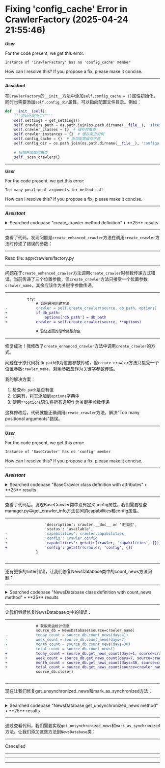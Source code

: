<!-- Generated by SpecStory -->

# Fixing 'config_cache' Error in CrawlerFactory (2025-04-24 21:55:46)

_**User**_

For the code present, we get this error:
```
Instance of 'CrawlerFactory' has no 'config_cache' member
```
How can I resolve this? If you propose a fix, please make it concise.

---

_**Assistant**_

在`CrawlerFactory`的`__init__`方法中添加`self.config_cache = {}`属性初始化，同时也需要添加`self.config_dir`属性，可以指向配置文件目录。例如：

```python:app/crawlers/factory.py
def __init__(self):
    """初始化爬虫工厂"""
    self.settings = get_settings()
    self.crawlers_path = os.path.join(os.path.dirname(__file__), 'sites')
    self.crawler_classes = {}  # 缓存爬虫类
    self.crawler_instances = {}  # 缓存爬虫实例
    self.config_cache = {}  # 添加配置缓存字典
    self.config_dir = os.path.join(os.path.dirname(__file__), 'configs')  # 添加配置目录路径
    
    # 扫描并加载爬虫类
    self._scan_crawlers()
```

---

_**User**_

For the code present, we get this error:
```
Too many positional arguments for method call
```
How can I resolve this? If you propose a fix, please make it concise.

---

_**Assistant**_

<details>
            <summary>Searched codebase "create_crawler method definition" • **25** results</summary>
        
| File | Lines |
|------|-------|
| `app/crawlers/factory.py` | L112-144 |
| `app/crawlers/factory.py` | L238-274 |
| `app/crawlers/manager.py` | L1-50 |
| `app/crawlers/core/base_crawler.py` | L96-133 |
| `app/crawlers/factory.py` | L1-38 |
| `app/crawlers/core/base_crawler.py` | L51-96 |
| `app/crawlers/factory.py` | L188-238 |
| `app/crawlers/components/async_interface.py` | L247-261 |
| `app/crawlers/base.py` | L138-180 |
| `newslook/crawlers/base.py` | L122-164 |
| `app/crawlers/components/config.py` | L194-227 |
| `app/crawlers/factory.py` | L274-331 |
| `app/crawlers/factory.py` | L473-525 |
| `app/crawlers/manager.py` | L78-123 |
| `app/crawlers/base.py` | L77-107 |
| `app/crawlers/templates/crawler_template.py` | L47-91 |
| `app/crawlers/factory.py` | L38-72 |
| `app/crawlers/factory.py` | L72-112 |
| `app/crawlers/manager.py` | L123-179 |
| `newslook/crawlers/__init__.py` | L48-71 |
| `newslook/crawlers/manager.py` | L242-300 |
| `backup/app/crawlers/optimized_crawler.py` | L30-77 |
| `run.py` | L143-181 |
| `run.py` | L104-143 |
| `newslook/crawlers/manager.py` | L29-74 |

</details>

---

查看了代码，发现问题是`create_enhanced_crawler`方法在调用`create_crawler`方法时传递了错误的参数：

---

Read file: app/crawlers/factory.py

---

问题在于`create_enhanced_crawler`方法调用`create_crawler`时参数传递方式错误。当前传递了三个位置参数，但`create_crawler`方法只接受一个位置参数`crawler_name`，其余应该作为关键字参数传递。

---

```diff
          try:
              # 调用通用创建方法
-             crawler = self.create_crawler(source, db_path, options)
+             if db_path:
+                 options['db_path'] = db_path
+             crawler = self.create_crawler(source, **options)
              
              # 验证返回的是增强型爬虫
```

---

修复成功！我修改了`create_enhanced_crawler`方法中调用`create_crawler`的方式。

问题在于原代码将`db_path`作为位置参数传递，但`create_crawler`方法只接受一个位置参数`crawler_name`，剩余参数应作为关键字参数传递。

我的解决方案：
1. 检查`db_path`是否有值
2. 如果有，将其添加到`options`字典中
3. 使用`**options`语法将所有选项作为关键字参数传递

这样修改后，代码就能正确调用`create_crawler`方法，解决"Too many positional arguments"错误。

---

_**User**_

For the code present, we get this error:
```
Instance of 'BaseCrawler' has no 'config' member
```
How can I resolve this? If you propose a fix, please make it concise.

---

_**Assistant**_

<details>
            <summary>Searched codebase "BaseCrawler class definition with attributes" • **25** results</summary>
        
| File | Lines |
|------|-------|
| `app/crawlers/core/base_crawler.py` | L1-51 |
| `app/crawlers/base.py` | L38-77 |
| `newslook/crawlers/base.py` | L32-71 |
| `app/crawlers/base.py` | L180-207 |
| `app/crawlers/core/base_crawler.py` | L51-96 |
| `app/crawlers/base.py` | L77-107 |
| `newslook/crawlers/base.py` | L164-191 |
| `app/crawlers/strategies/base_strategy.py` | L78-147 |
| `backup/app/crawlers/optimized_crawler.py` | L30-77 |
| `newslook/crawlers/base.py` | L191-244 |
| `app/crawlers/base.py` | L968-1030 |
| `app/crawlers/base.py` | L207-260 |
| `_archived_today3_20250324200011/app/crawlers/base.py` | L33-59 |
| `app/crawlers/base.py` | L710-754 |
| `app/crawlers/core/base_crawler.py` | L736-785 |
| `app/crawlers/core/http_client.py` | L100-139 |
| `newslook/crawlers/base.py` | L694-738 |
| `app/crawlers/strategies/base_strategy.py` | L1-78 |
| `app/crawlers/core/base_crawler.py` | L242-294 |
| `app/crawlers/core/base_crawler.py` | L438-484 |
| `_archived_today3_20250324200011/app/crawlers/base.py` | L134-187 |
| `_archived_today3_20250324200011/app/crawlers/base.py` | L109-134 |
| `app/crawlers/core/base_crawler.py` | L96-133 |
| `app/crawlers/unified_crawler.py` | L33-84 |
| `newslook/crawlers/tencent.py` | L106-148 |

</details>

---

查看了代码后，发现BaseCrawler类中没有定义config属性，我们需要检查manager.py中get_crawler_info方法访问的capabilities和config属性。

---

```diff
                  'description': crawler.__doc__ or '无描述',
                  'status': 'available',
-                 'capabilities': crawler.capabilities,
-                 'config': crawler.config
+                 'capabilities': getattr(crawler, 'capabilities', {}),
+                 'config': getattr(crawler, 'config', {})
              }
              
```

---

还有更多的linter错误，让我们修复NewsDatabase类中的count_news方法问题：

---

<details>
            <summary>Searched codebase "NewsDatabase class definition with count_news method" • **25** results</summary>
        
| File | Lines |
|------|-------|
| `app/utils/database.py` | L626-675 |
| `utils/database.py` | L349-401 |
| `utils/database.py` | L298-349 |
| `newslook/utils/database.py` | L420-469 |
| `newslook/utils/database.py` | L516-542 |
| `newslook/utils/database.py` | L615-647 |
| `newslook/utils/database.py` | L469-516 |
| `_archived_today3_20250324200011/app/utils/database.py` | L163-210 |
| `newslook/utils/database.py` | L583-615 |
| `app/utils/database.py` | L578-626 |
| `newslook/utils/database.py` | L542-583 |
| `_archived_today3_20250324200011/utils/database.py` | L272-316 |
| `newslook/utils/database.py` | L1442-1502 |
| `newslook/utils/database.py` | L647-689 |
| `app/db/sqlite_manager.py` | L721-763 |
| `utils/database.py` | L244-298 |
| `_archived_today3_20250324200011/utils/database.py` | L316-343 |
| `app/utils/database.py` | L499-539 |
| `_archived_today3_20250324200011/utils/database.py` | L221-272 |
| `utils/database.py` | L657-695 |
| `_archived_today3_20250324200011/app/db/sqlite_manager.py` | L409-476 |
| `newslook/utils/database.py` | L822-855 |
| `newslook/utils/database.py` | L1-39 |
| `app/db/sqlite_manager.py` | L687-721 |
| `newslook/utils/database.py` | L302-345 |

</details>

---

让我们继续修复NewsDatabase类中的错误：

---

```diff
              # 获取爬虫统计信息
              source_db = NewsDatabase(source=crawler_name)
-             today_count = source_db.count_news(days=1)
-             week_count = source_db.count_news(days=7)
-             month_count = source_db.count_news(days=30)
-             total_count = source_db.count_news()
+             today_count = source_db.get_news_count(days=1, source=crawler_name)
+             week_count = source_db.get_news_count(days=7, source=crawler_name)
+             month_count = source_db.get_news_count(days=30, source=crawler_name)
+             total_count = source_db.get_news_count(source=crawler_name)
              source_db.close()
              
```

---

现在让我们修复get_unsynchronized_news和mark_as_synchronized方法：

---

<details>
            <summary>Searched codebase "NewsDatabase get_unsynchronized_news method" • **25** results</summary>
        
| File | Lines |
|------|-------|
| `app/utils/database.py` | L469-499 |
| `app/utils/database.py` | L499-539 |
| `utils/database.py` | L225-244 |
| `app/utils/database.py` | L539-578 |
| `newslook/utils/database.py` | L385-420 |
| `app/crawlers/manager.py` | L198-243 |
| `newslook/utils/database.py` | L420-469 |
| `newslook/utils/database.py` | L302-345 |
| `app/db/sqlite_manager.py` | L454-493 |
| `newslook/utils/database.py` | L937-962 |
| `_archived_today3_20250324200011/utils/database.py` | L138-174 |
| `app/utils/database.py` | L626-675 |
| `newslook/utils/database.py` | L735-784 |
| `app/utils/sync_databases.py` | L53-76 |
| `app/utils/sync_databases.py` | L76-114 |
| `newslook/utils/database.py` | L516-542 |
| `utils/database.py` | L244-298 |
| `newslook/utils/database.py` | L784-822 |
| `newslook/utils/database.py` | L822-855 |
| `utils/database.py` | L183-225 |
| `newslook/utils/database.py` | L469-516 |
| `app/db/sqlite_manager.py` | L493-530 |
| `newslook/utils/database.py` | L615-647 |
| `_archived_today3_20250324200011/utils/database.py` | L272-316 |
| `newslook/utils/database.py` | L1204-1250 |

</details>

---

通过查看代码，我们需要实现`get_unsynchronized_news`和`mark_as_synchronized`方法。让我们添加这些方法到`NewsDatabase`类：

---

Cancelled

---



---



---

